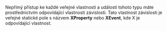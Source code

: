 Nepřímý přístup ke každé veřejné vlastnosti a události tohoto typu máte prostřednictvím odpovídající vlastnosti závislosti. Tato vlastnost závislosti je veřejné statické pole s názvem **XProperty** nebo **XEvent**, kde X je odpovídající vlastnost.